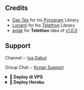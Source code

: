 


## Credits

- [Dan Tès](https://github.com/delivrance) for his [Pyrogram](https://docs.pyrogram.org) Library
- [Lonami](https://github.com/Lonami) for his [Telethon](https://docs.telethon.dev) Library 
- [aylak](https://t.me/ayIak) for **Telethon** idea of [v1.0.0](https://github.com/StarkBotsIndustries/StringSessionBot/commit/48e06bb6d9ed156797ef4bc0dab88820fef948f3)

## Support

Channel :- [Iya Gabut](https://t.me/kontenfilm)

Group Chat :- [Kynan Support](https://t.me/kynansupport)

<details>
<summary><b>🔗 Deploy di VPS</b></summary>
<br>

 • `git clone https://github.com/kansya-nt/nyobastring`

 • `cd Session`

 • `cp .config.sample .env`

 • `nano .env`

 • `screen -S naya`

 • `bash start`

</details>

<details>
<summary><b>🔗 Deploy Heroku</b></summary>
<br>

[![Deploy](https://www.herokucdn.com/deploy/button.svg)](https://heroku.com/deploy?template=https://github.com/kansya-nt/nyobastring)

</details>
